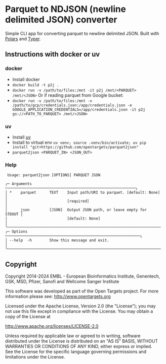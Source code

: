 # Parquet to NDJSON (newline delimited JSON) converter

Simple CLI app for converting parquet to newline delimited JSON. Built with [Polars](https://docs.pola.rs/) and [Typer](https://typer.tiangolo.com/).

## Instructions with docker or uv
### docker
- Install docker
- `docker build -t p2j .`
- `docker run -v /path/to/files:/mnt -it p2j /mnt/<PARQUET> /mnt/<JSON>`
Or if reading parquet from Google bucket:
- `docker run -v /path/to/files:/mnt -v /path/to/gcp/credentials.json:/app/credentials.json -e GOOGLE_APPLICATION_CREDENTIALS=/app/credentials.json -it p2j gs://<PATH_TO_PARQUET> /mnt/<JSON>`


### uv
- Install [uv](https://docs.astral.sh/uv/getting-started/installation/)
- Install to virtual env `uv venv; source .venv/bin/activate; uv pip install "git+https://github.com/opentargets/parquet2json"` 
- `parquet2json <PARQUET_IN> <JSON_OUT>`

### Help
```
 Usage: parquet2json [OPTIONS] PARQUET JSON                          
                                                             
╭─ Arguments ───────────────────────────────────────────────────────────╮
│ *    parquet      TEXT    Input path/URI to parquet. [default: None]  │
│                           [required]                                  │
│      json         [JSON]  Output JSON path, or leave empty for STDOUT │
│                           [default: None]                             │
╰───────────────────────────────────────────────────────────────────────╯
╭─ Options ─────────────────────────────────────────────────────────────╮
│ --help  -h        Show this message and exit.                         │
╰───────────────────────────────────────────────────────────────────────╯
```

## Copyright
Copyright 2014-2024 EMBL - European Bioinformatics Institute, Genentech, GSK, MSD, Pfizer, Sanofi and Wellcome Sanger Institute

This software was developed as part of the Open Targets project. For more information please
see: http://www.opentargets.org

Licensed under the Apache License, Version 2.0 (the "License"); you may not use this file except in compliance with the
License. You may obtain a copy of the License at

http://www.apache.org/licenses/LICENSE-2.0

Unless required by applicable law or agreed to in writing, software
distributed under the License is distributed on an "AS IS" BASIS,
WITHOUT WARRANTIES OR CONDITIONS OF ANY KIND, either express or implied.
See the License for the specific language governing permissions and
limitations under the License.
